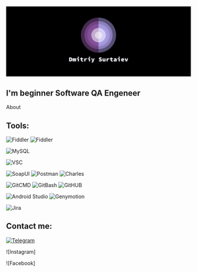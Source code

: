 ![Header](https://github.com/NatsuLis/NatsuLis/blob/main/assets/header.png)

## I'm beginner Software QA Engeneer


About


## Tools:
![Fiddler](https://img.shields.io/badge/Fiddler-Classic-462A50?https://img.shields.io/badge/with%20a%20logo-grey?style=for-the-badge&logo=Fiddler&logocolor)
![Fiddler](https://img.shields.io/badge/Fiddler-Everywhere-462A50?https://img.shields.io/badge/with%20a%20logo-grey?style=for-the-badge&logo=Fiddler&logocolor)

![MySQL](https://img.shields.io/badge/MySQL-95C164?https://img.shields.io/badge/with%20a%20logo-black?style=for-the-badge&logo=MySQL&logoColor=black)

![VSC](https://img.shields.io/badge/Visual%20Studio%20Code-B2D5F0?https://img.shields.io/badge/with%20a%20logo-grey?style=for-the-badge&logo=VisualStudioCode&logocolor?)

![SoapUI](https://img.shields.io/badge/SoapUI-2B2B2B?https://img.shields.io/badge/with%20a%20logo-grey?style=for-the-badge&logo=SoapUI&logocolor=black)
![Postman](https://img.shields.io/badge/Postman-2B2B2B?https://img.shields.io/badge/with%20a%20logo-grey?style=for-the-badge&logo=Postman&logocolor=black)
![Charles](https://img.shields.io/badge/Charles-2B2B2B?https://img.shields.io/badge/with%20a%20logo-grey?style=for-the-badge&logo=Charles&logocolor)

![GitCMD](https://img.shields.io/badge/Git-CMD-DACA45?https://img.shields.io/badge/with%20a%20logo-grey?style=for-the-badge&logo=GitCMD&logocolor)
![GitBash](https://img.shields.io/badge/Git-Bash-DACA45?https://img.shields.io/badge/with%20a%20logo-grey?style=for-the-badge&logo=GitBASH&logocolor)
![GitHUB](https://img.shields.io/badge/Git-HUB-DACA45?https://img.shields.io/badge/with%20a%20logo-grey?style=for-the-badge&logo=GitHUB&logocolor)

![Android Studio](https://img.shields.io/badge/Android%20Studio-1F6382?https://img.shields.io/badge/with%20a%20logo-grey?style=for-the-badge&logo=AndroidStudio&logocolor)
![Genymotion](https://img.shields.io/badge/Genymotion-B874C3?https://img.shields.io/badge/with%20a%20logo-grey?style=for-the-badge&logo=Genymotion&logocolor)

![Jira](https://img.shields.io/badge/JIRA-462A50?https://img.shields.io/badge/with%20a%20logo-grey?style=for-the-badge&logo=JIRA&logocolor)


## Contact me: 

[![Telegram](https://img.shields.io/badge/telegram-grey?style=for-the-badge&logo=telegram)](https://t.me/NatsuLis)



![Instagram]



![Facebook]